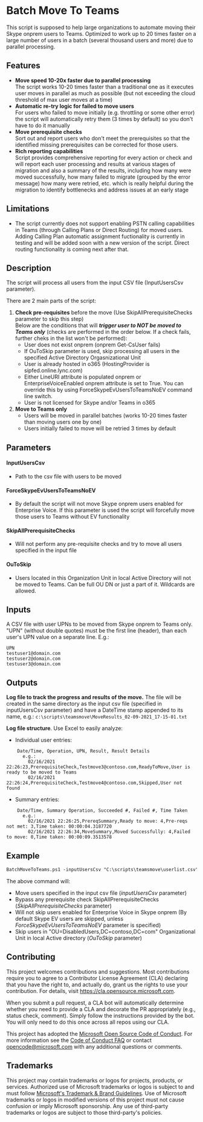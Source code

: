# Batch Move To Teams

This script is supposed to help large organizations to automate moving their Skype onprem users to Teams. Optimized to work up to 20 times faster on a large number of users in a batch (several thousand users and more) due to parallel processing.

## Features
- **Move speed 10-20x faster due to parallel processing**    
  The script works 10-20 times faster than a traditional one as it executes user moves in parallel as much as possible (but not exceeding the cloud threshold of max user moves     at a time)
- **Automatic re-try logic for failed to move users**  
  For users who failed to move initially (e.g. throttling or some other error) the script will automatically retry them (3 times by default) so you don't have to do it manually
- **Move prerequisite checks**  
  Sort out and report users who don't meet the prerequisites so that the identified missing prerequisites can be corrected for those users.
- **Rich reporting capabilities**  
  Script provides comprehensive reporting for every action or check and will report each user processing and results at various stages of migration and also a summary of the       results, including how many were moved successfully, how many failed to migrate (grouped by the error message) how many were retried, etc. which is really helpful during the     migration to identify bottlenecks and address issues at an early stage

## Limitations

- The script currently does not support enabling PSTN calling capabilities in Teams (through Calling Plans or Direct Routing) for moved users. Adding Calling Plan automatic assignment fuctionality is currently in testing and will be added soon with a new version of the script. Direct routing functionality is coming next after that.

## Description

The script will process all users from the input CSV file (InputUsersCsv parameter). 

There are 2 main parts of the script:

1. **Check pre-requisites** before the move (Use SkipAllPrerequisiteChecks parameter to skip this step)  
   Below are the conditions that will ***trigger user to NOT be moved to Teams only*** (checks are performed in the order below. If a check fails, further cheks in the list won't be performed):
   - User does not exist onprem (onprem Get-CsUser fails)
   - If OuToSkip parameter is used, skip processing all users in the specified Active Directory Orgasnizational Unit 
   - User is already hosted in o365 (HostingProvider is sipfed.online.lync.com)
   - Either LineURI attribute is populated onprem or EnterpriseVoiceEnabled onprem attribute is set to True. You can override this by using ForceSkypeEvUsersToTeamsNoEV command line switch. 
   - User is not licensed for Skype and/or Teams in o365
2. **Move to Teams only**
   - Users will be moved in parallel batches (works 10-20 times faster than moving users one by one)
   - Users initially failed to move will be retried 3 times by default

## Parameters

#### InputUsersCsv
- Path to the csv file with users to be moved
#### ForceSkypeEvUsersToTeamsNoEV
- By default the script will not move Skype onprem users enabled for Enterprise Voice. If this parameter is used the script will forcefully move those users to Teams without EV functionality
#### SkipAllPrerequisiteChecks
- Will not perform any pre-requisite checks and try to move all users specified in the input file
#### OuToSkip
- Users located in this Organization Unit in local Active Directory will not be moved to Teams. Can be full OU DN or just a part of it. Wildcards are allowed.

## Inputs

A CSV file with user UPNs to be moved from Skype onprem to Teams only. "UPN" (without double quotes) must be the first line (header), than each user's UPN value on a separate line. E.g.:
```
UPN
testuser1@domain.com
testuser2@domain.com
testuser3@domain.com
```

## Outputs

**Log file to track the progress and results of the move.** The file will be created in the same directory as the input csv file (specified in inputUsersCsv parameter) and have a DateTime stamp appended to its name, e.g.: `c:\scripts\teamsmove\MoveResults_02-09-2021_17-15-01.txt`  

**Log file structure**. Use Excel to easily analyze:
- Individual user entries:
```
    Date/Time, Operation, UPN, Result, Result Details
      e.g.:
        02/16/2021 22:26:23,PrerequisiteCheck,Testmove3@contoso.com,ReadyToMove,User is ready to be moved to Teams
        02/16/2021 22:26:24,PrerequisiteCheck,Testmove4@contoso.com,Skipped,User not found
```
- Summary entries:
```
    Date/Time, Summary Operation, Succeeded #, Failed #, Time Taken
      e.g.:
        02/16/2021 22:26:25,PrereqSummary,Ready to move: 4,Pre-reqs not met: 3,Time taken: 00:00:04.3187720
        02/16/2021 22:26:34,MoveSummary,Moved Successfully: 4,Failed to move: 0,Time taken: 00:00:09.3513578
```

## Example

```ps
BatchMoveToTeams.ps1 -inputUsersCsv "C:\scripts\teamsmove\userlist.csv" -SkipAllPrerequisiteChecks -ForceSkypeEvUsersToTeamsNoEV -OuToSkip "OU=DisabledUsers,DC=contoso,DC=com" 
```

The above command will:
- Move users specified in the input csv file (_inputUsersCsv_ parameter)
- Bypass any prerequisite check SkipAllPrerequisiteChecks (_SkipAllPrerequisiteChecks_ parameter)
- Will not skip users enabled for Enterprise Voice in Skype onprem (By default Skype EV users are skipped, unless _ForceSkypeEvUsersToTeamsNoEV_ parameter is specified)
- Skip users in "OU=DisabledUsers,DC=contoso,DC=com" Organizational Unit in local Active directory (_OuToSkip_ parameter)

## Contributing

This project welcomes contributions and suggestions.  Most contributions require you to agree to a
Contributor License Agreement (CLA) declaring that you have the right to, and actually do, grant us
the rights to use your contribution. For details, visit https://cla.opensource.microsoft.com.

When you submit a pull request, a CLA bot will automatically determine whether you need to provide
a CLA and decorate the PR appropriately (e.g., status check, comment). Simply follow the instructions
provided by the bot. You will only need to do this once across all repos using our CLA.

This project has adopted the [Microsoft Open Source Code of Conduct](https://opensource.microsoft.com/codeofconduct/).
For more information see the [Code of Conduct FAQ](https://opensource.microsoft.com/codeofconduct/faq/) or
contact [opencode@microsoft.com](mailto:opencode@microsoft.com) with any additional questions or comments.

## Trademarks

This project may contain trademarks or logos for projects, products, or services. Authorized use of Microsoft 
trademarks or logos is subject to and must follow 
[Microsoft's Trademark & Brand Guidelines](https://www.microsoft.com/en-us/legal/intellectualproperty/trademarks/usage/general).
Use of Microsoft trademarks or logos in modified versions of this project must not cause confusion or imply Microsoft sponsorship.
Any use of third-party trademarks or logos are subject to those third-party's policies.


